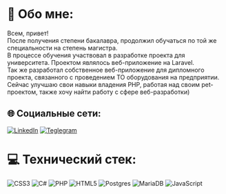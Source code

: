 # 💫 Обо мне:
Всем, привет!<br>После получения степени бакалавра, продолжил обучаться по той же специальности на степень магистра.<br>В процессе обучения участвовал в разработке проекта для университета. Проектом являлось веб-приложение на Laravel.<br>Так же разработал собственное веб-приложение для дипломного проекта, связанного с проведением ТО оборудования на предприятии.<br>Сейчас улучшаю свои навыки владения PHP, работая над своим pet-проектом, также хочу найти работу с сфере веб-разработки)


## 🌐 Социальные сети:
[![LinkedIn](https://img.shields.io/badge/LinkedIn-%230077B5.svg?logo=linkedin&logoColor=white)](https://linkedin.com/in/https://www.linkedin.com/in/%D0%BA%D0%B8%D1%80%D0%B8%D0%BB%D0%BB-%D0%BA%D0%B8%D1%81%D0%B5%D0%BB%D0%B5%D0%B2-32078928b/)
[![Teglegram](http://www.w3.org/2000/svg)](https://t.me/KiselevKirill31) 

# 💻 Технический стек:
![CSS3](https://img.shields.io/badge/css3-%231572B6.svg?style=for-the-badge&logo=css3&logoColor=white) ![C#](https://img.shields.io/badge/c%23-%23239120.svg?style=for-the-badge&logo=c-sharp&logoColor=white) ![PHP](https://img.shields.io/badge/php-%23777BB4.svg?style=for-the-badge&logo=php&logoColor=white) ![HTML5](https://img.shields.io/badge/html5-%23E34F26.svg?style=for-the-badge&logo=html5&logoColor=white) ![Postgres](https://img.shields.io/badge/postgres-%23316192.svg?style=for-the-badge&logo=postgresql&logoColor=white) ![MariaDB](https://img.shields.io/badge/MariaDB-003545?style=for-the-badge&logo=mariadb&logoColor=white) ![JavaScript](https://img.shields.io/badge/javascript-%23323330.svg?style=for-the-badge&logo=javascript&logoColor=%23F7DF1E)
